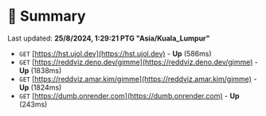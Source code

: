 # 📖 Summary
Last updated: **25/8/2024, 1:29:21 PTG "Asia/Kuala_Lumpur"**

- `GET` [https://hst.ujol.dev](https://hst.ujol.dev) - **Up** (586ms)
- `GET` [https://reddviz.deno.dev/gimme](https://reddviz.deno.dev/gimme) - **Up** (1838ms)
- `GET` [https://reddviz.amar.kim/gimme](https://reddviz.amar.kim/gimme) - **Up** (1824ms)
- `GET` [https://dumb.onrender.com](https://dumb.onrender.com) - **Up** (243ms)
